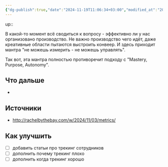 ```yaml
---
{"dg-publish":true,"date":"2024-11-19T11:06:34+03:00","modified_at":"2024-11-21T17:12:04+03:00","permalink":"/forge/mgmt/трекинг сотрудников/","dgPassFrontmatter":true}
---
```



up:: 

В какой-то момент всё сводиться к вопросу - эффективно ли у нас организовано производство. Не важно производство чего идёт, даже креативные области пытаются выстроить конвеер. И здесь приходит мантра "не можешь измерить - не можешь управлять".

Так вот, эта мантра полностью противоречит подходу с "Mastery, Purpose, Autonomy". 


## Что дальше



- 

## Источники



- http://rachelbythebay.com/w/2024/11/03/metrics/

## Как улучшить

- [ ] добавить статьи про трекинг сотрудников
- [ ] дополнить почему трекинг плохо
- [ ] дополнить когда трекинг хорошо
